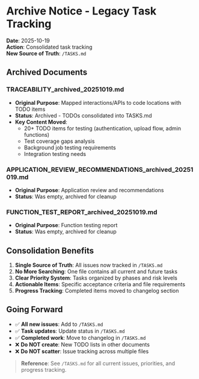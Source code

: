 # Archive Notice - Legacy Task Tracking

**Date**: 2025-10-19  
**Action**: Consolidated task tracking  
**New Source of Truth**: `/TASKS.md`

## Archived Documents

### **TRACEABILITY_archived_20251019.md**
- **Original Purpose**: Mapped interactions/APIs to code locations with TODO items
- **Status**: Archived - TODOs consolidated into TASKS.md
- **Key Content Moved**:
  - 20+ TODO items for testing (authentication, upload flow, admin functions)
  - Test coverage gaps analysis
  - Background job testing requirements
  - Integration testing needs

### **APPLICATION_REVIEW_RECOMMENDATIONS_archived_20251019.md**  
- **Original Purpose**: Application review and recommendations
- **Status**: Was empty, archived for cleanup

### **FUNCTION_TEST_REPORT_archived_20251019.md**
- **Original Purpose**: Function testing report
- **Status**: Was empty, archived for cleanup

## Consolidation Benefits

1. **Single Source of Truth**: All issues now tracked in `/TASKS.md`
2. **No More Searching**: One file contains all current and future tasks
3. **Clear Priority System**: Tasks organized by phases and risk levels
4. **Actionable Items**: Specific acceptance criteria and file requirements
5. **Progress Tracking**: Completed items moved to changelog section

## Going Forward

- ✅ **All new issues**: Add to `/TASKS.md` 
- ✅ **Task updates**: Update status in `/TASKS.md`
- ✅ **Completed work**: Move to changelog in `/TASKS.md`
- ❌ **Do NOT create**: New TODO lists in other documents
- ❌ **Do NOT scatter**: Issue tracking across multiple files

> **Reference**: See `/TASKS.md` for all current issues, priorities, and progress tracking.
